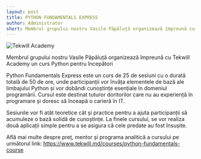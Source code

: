 ```yaml
---
layout: post
title: PYTHON FUNDAMENTALS EXPRESS
author: Administrator
short: Membrul grupului nostru Vasile Păpăluță organizează împreună cu Tekwill Academy un curs Python pentru începători
---
```


![Tekwill Academy](https://www.tekwill.md/files/courses/0/90_large_43936.jpg)

Membrul grupului nostru Vasile Păpăluță organizează împreună cu Tekwill Academy un curs Python pentru începători 

Python Fundamentals Express este un curs de 25 de sesiuni cu o durată totală de 50 de ore, unde participanții vor învăța elementele de bază ale limbajului Python și vor dobândi cunoștințe esențiale în domeniul programării. Cursul este destinat tuturor doritorilor care nu au experiență în programare și doresc să înceapă o carieră în IT.

Sesiunile vor fi atât teoretice cât și practice pentru a ajuta participanții să acumuleze o bază solidă de cunoștințe. La finele cursului, se vor realiza două aplicații simple pentru a se asigura că cele predate au fost însușite.

Află mai multe despre preț, mentor și programa analitică a cursului pe următorul link: https://www.tekwill.md/courses/python-fundamentals-course
